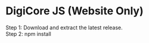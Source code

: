 # DigiCore JS (Website Only)

Step 1: Download and extract the latest release.
<br>
Step 2: npm install
